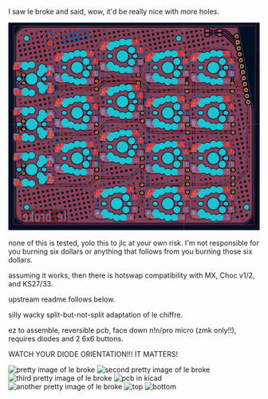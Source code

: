 I saw le broke and said, wow, it'd be really nice with more holes.

![pretty image of le broke](https://github.com/hahahakeebs/le-broke-swiss-cheesed/blob/main/images/cheesed.png)

none of this is tested, yolo this to jlc at your own risk. I'm not responsible for you burning six dollars or anything that follows from you burning those six dollars.

assuming it works, then there is hotswap compatibility with MX, Choc v1/2, and KS27/33.

upstream readme follows below.

silly wacky split-but-not-split adaptation of le chiffre.

ez to assemble, reversible pcb, face down n!n/pro micro (zmk only!!), requires diodes and 2 6x6 buttons.

WATCH YOUR DIODE ORIENTATION!!! IT MATTERS!

![pretty image of le broke](https://github.com/turnisaa-sgtworms/le-broke/blob/main/images/case%20top.jpg)
![second pretty image of le broke](https://github.com/turnisaa-sgtworms/le-broke/blob/main/images/PXL_20250616_201934272.jpg?raw=true)
![third pretty image of le broke](https://github.com/turnisaa-sgtworms/le-broke/blob/main/images/case.jpg)
![pcb in kicad](https://github.com/turnisaa-sgtworms/le-broke/blob/main/images/pcb.png?raw=true)
![another pretty image of le broke](https://github.com/turnisaa-sgtworms/le-broke/blob/main/images/PXL_20250616_202051177.jpg?raw=true)
![top](https://github.com/turnisaa-sgtworms/le-broke/blob/main/images/PXL_20250616_200147241.jpg?raw=true)
![bottom](https://github.com/turnisaa-sgtworms/le-broke/blob/main/images/PXL_20250616_200328543.jpg?raw=true)
